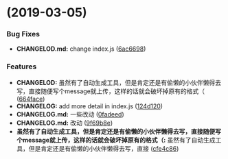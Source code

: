 #  (2019-03-05)


### Bug Fixes

* **CHANGELOD.md:** change index.js ([6ac6698](https://github.com/lxm1993/lernaDemo/commit/6ac6698))


### Features

* **CHANGELOD:** 虽然有了自动生成工具，但是肯定还是有偷懒的小伙伴懒得去写，直接随便写个message就上传，这样的话就会破坏掉原有的格式（ ([664face](https://github.com/lxm1993/lernaDemo/commit/664face))
* **CHANGELOG:** add more detail in index.js ([124d120](https://github.com/lxm1993/lernaDemo/commit/124d120))
* **CHANGELOG.md:** 一些改动 ([0fadeed](https://github.com/lxm1993/lernaDemo/commit/0fadeed))
* **CHANGELOG.md:** 改动 ([9f69b8e](https://github.com/lxm1993/lernaDemo/commit/9f69b8e))
* **虽然有了自动生成工具，但是肯定还是有偷懒的小伙伴懒得去写，直接随便写个message就上传，这样的话就会破坏掉原有的格式（:** 虽然有了自动生成工具，但是肯定还是有偷懒的小伙伴懒得去写，直接 ([cfe4c86](https://github.com/lxm1993/lernaDemo/commit/cfe4c86))



